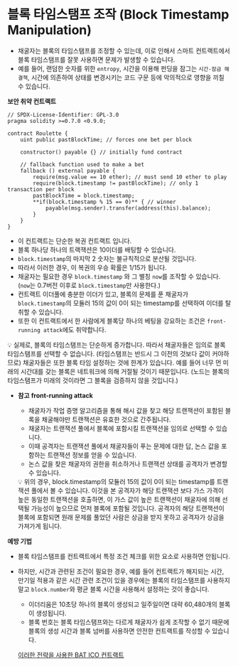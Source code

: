 # 블록 타임스탬프 조작 (Block Timestamp Manipulation)

- 채굴자는 블록의 타임스탬프를 조정할 수 있는데, 이로 인해서 스마트 컨트랙트에서 블록 타임스탬프를 잘못 사용하면 문제가 발생할 수 있습니다.
- 예를 들어, 랜덤한 숫자를 위한 `entropy`, 시간을 이용해 펀딩을 잠그는 `시간-잠금 해결책`, 시간에 의존하여 상태를 변경시키는 코드 구문 등에 악의적으로 영향을 끼칠 수 있습니다.

**보안 취약 컨트랙트**

```solidity
// SPDX-License-Identifier: GPL-3.0
pragma solidity >=0.7.0 <0.9.0;

contract Roulette {
    uint public pastBlockTime; // forces one bet per block

    constructor() payable {} // initially fund contract

    // fallback function used to make a bet
    fallback () external payable {
        require(msg.value == 10 ether); // must send 10 ether to play
        require(block.timestamp != pastBlockTime); // only 1 transaction per block
        pastBlockTime = block.timestamp;
        **if(block.timestamp % 15 == 0)** { // winner
            payable(msg.sender).transfer(address(this).balance);
        }
    }
}
```

- 이 컨트랙트는 단순한 복권 컨트랙트 입니다.
- 블록 하나당 하나의 트랙잭션은 10이더를 배팅할 수 있습니다.
- `block.timestamp`의 마지막 2 숫자는 불규칙적으로 분산될 것입니다.
- 따라서 이러한 경우, 이 복권의 우승 확률은 1/15가 됩니다.
- 채굴자는 필요한 경우 `block.timestamp` 와 그 별칭 `now`를 조작할 수 있습니다. (`now`는 0.7버전 이후로 `block.timestamp`만 사용한다.)
- 컨트랙트 이더풀에 충분한 이더가 있고, 블록의 문제를 푼 채굴자가 `block.timestamp`의 모듈러 15의 값이 0이 되는 timestamp를 선택하여 이더를 탈취할 수 있습니다.
- 또한 이 컨트랙트에서 한 사람에게 블록당 하나의 베팅을 강요하는 조건은 `front-running attack`에도 취약합니다.

<aside>
💡 실제로, 블록의 타임스탬프는 단순하게 증가합니다. 따라서 채굴자들은 임의로 블록 타임스탬프를 선택할 수 없습니다. (타임스탬프는 반드시 그 이전의 것보다 값이 커야하므로)
채굴자들은 또한 블록 타임 설정하는 것에 한계가 있습니다. 예를 들어 너무 먼 미래의 시간대를 갖는 블록은 네트워크에 의해 거절될 것이기 때문입니다. (노드는 블록의 타임스탬프가 미래의 것이라면 그 블록을 검증하지 않을 것입니다.)

</aside>

- **참고** 
**front-running attack**
    - 채굴자가 작업 증명 알고리즘을 통해 해시 값을 찾고 해당 트랜잭션이 포함된 블록을 채굴해야만 트랜잭션은 유효한 것으로 간주됩니다.
    - 채굴자는 트랜잭션 풀에서 블록에 포함시킬 트랜잭션을 임의로 선택할 수 있습니다.
    - 이때 공격자는 트랜잭션 풀에서 채굴자들이 푸는 문제에 대한 답, 논스 값을 포함하는 트랜잭션 정보를 얻을 수 있습니다.
    - 논스 값을 찾은 채굴자의 권한을 취소하거나 트랜잭션 상태를 공격자가 변경할 수 있습니다.
    
    <aside>
    💡 위의 경우, block.timestamp의 모듈러 15의 값이 0이 되는 timestamp를 트랜잭션 풀에서 볼 수 있습니다. 이것을 본 공격자가 해당 트랜잭션 보다 가스 가격이 높은 동일한 트랜잭션을 호출하면, 이 가스 값이 높은 트랜잭션이 채굴자에 의해 선택될 가능성이 높으므로 먼저 블록에 포함될 것입니다. 공격자의 해당 트랜잭션이 블록에 포함되면 원래 문제를 풀었던 사람은 상금을 받지 못하고 공격자가 상금을 가져가게 됩니다.
    
    </aside>
    

**예방 기법**

- 블록 타임스탬프를 컨트랙트에서 특정 조건 체크를 위한 요소로 사용하면 안됩니다.
- 하지만, 시간과 관련된 조건이 필요한 경우, 예를 들어 컨트랙트가 해지되는 시간, 만기일 적용과 같은 시간 관련 조건이 있을 경우에는 블록의 타임스탬프를 사용하지 말고 `block.number`와 평균 블록 시간을 사용해서 설정하는 것이 좋습니다.
    - 이더리움은 10초당 하나의 블록이 생성되고 일주일이면 대략 60,480개의 블록이 생성됩니다.
    - 블록 번호는 블록 타임스탬프와는 다르게 채굴자가 쉽게 조작할 수 없기 때문에 블록의 생성 시간과 블록 넘버를 사용하면 안전한 컨트랙트를 작성할 수 있습니다.
    
    [이러한 전략을 사용한 BAT ICO 컨트랙트](https://github.com/lhn1455/TIL/blob/main/Solidity/codingPractice/SecurityCoding/BlockTimestampManipulation/BATICO.sol)